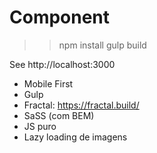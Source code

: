 # Component

>> npm install
>> gulp build

See http://localhost:3000

* Mobile First
* Gulp
* Fractal: https://fractal.build/
* SaSS (com BEM)
* JS puro
* Lazy loading de imagens
